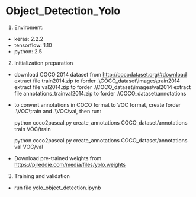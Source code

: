 # Object_Detection_Yolo
1. Enviroment: 
+ keras: 2.2.2
+ tensorflow: 1.10
+ python: 2.5

2. Initialization preparation 
+ download COCO 2014 dataset from http://cocodataset.org/#download
   extract file train2014.zip to forder .\\COCO_dataset\\images\\train2014
   extract file val2014.zip to forder .\\COCO_dataset\\images\\val2014
   extract file annotations_trainval2014.zip to forder .\\COCO_dataset\\annotations

+ to convert annotations in COCO format to VOC format, create forder .\\VOC\\train and .\\VOC\\val, then run: 

     python coco2pascal.py create_annotations COCO_dataset/annotations train VOC/train

     python coco2pascal.py create_annotations COCO_dataset/annotations val VOC/val

+ Download pre-trained weights from https://pjreddie.com/media/files/yolo.weights

3. Training and validation 
+ run file yolo_object_detection.ipynb

